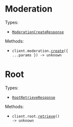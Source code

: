 # Moderation

Types:

- <code><a href="./src/resources/moderation.ts">ModerationCreateResponse</a></code>

Methods:

- <code title="post /api/moderation/">client.moderation.<a href="./src/resources/moderation.ts">create</a>({ ...params }) -> unknown</code>

# Root

Types:

- <code><a href="./src/resources/root.ts">RootRetrieveResponse</a></code>

Methods:

- <code title="get /">client.root.<a href="./src/resources/root.ts">retrieve</a>() -> unknown</code>
